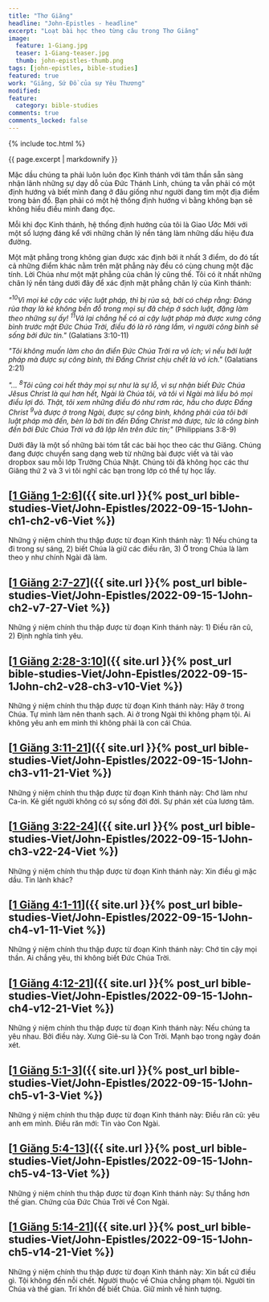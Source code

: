 ```yaml
---
title: "Thơ Giăng"
headline: "John-Epistles - headline"
excerpt: "Loạt bài học theo từng câu trong Thơ Giăng"
image: 
  feature: 1-Giang.jpg
  teaser: 1-Giang-teaser.jpg
  thumb: john-epistles-thumb.png
tags: [john-epistles, bible-studies]
featured: true
work: "Giăng, Sứ Đồ của sự Yêu Thương"
modified:
feature:
  category: bible-studies
comments: true
comments_locked: false
---
```


{% include toc.html %}

{{ page.excerpt | markdownify }}

Mặc dầu chúng ta phải luôn luôn đọc Kinh thánh với tâm thần sẵn sàng nhận lãnh những sự dạy dỗ của Đức Thánh Linh, chúng ta vẫn phải có một định hướng và biết mình đang ở đâu giống như người đang tìm một địa điểm trong bản đồ. Bạn phải có một hệ thống định hướng vì bằng không bạn sẽ không hiểu điều mình đang đọc.

Mỗi khi đọc Kinh thánh, hệ thống định hướng của tôi là Giao Ước Mới với một số lượng đáng kể với những chân lý nền tảng làm những dấu hiệu đưa đường.

Một mặt phẳng trong không gian được xác định bởi ít nhất 3 điểm, do đó tất cả những điểm khác nằm trên mặt phẳng này đều có cùng chung một đặc tính. Lời Chúa như một mặt phẳng của chân lý cũng thế. Tôi có ít nhất những chân lý nền tảng dưới đây để xác định mặt phẳng chân lý của Kinh thánh:

*"<sup>10</sup>Vì mọi kẻ cậy các việc luật pháp, thì bị rủa sả, bởi có chép rằng: Ðáng rủa thay là kẻ không bền đỗ trong mọi sự đã chép ở sách luật, đặng làm theo những sự ấy! <sup>11</sup>Vả lại chẳng hề có ai cậy luật pháp mà được xưng công bình trước mặt Ðức Chúa Trời, điều đó là rõ ràng lắm, vì người công bình sẽ sống bởi đức tin."* (Galatians 3:10-11)

*"Tôi không muốn làm cho ân điển Ðức Chúa Trời ra vô ích; vì nếu bởi luật pháp mà được sự công bình, thì Ðấng Christ chịu chết là vô ích."* (Galatians 2:21)

*"... <sup>8</sup>Tôi cũng coi hết thảy mọi sự như là sự lỗ, vì sự nhận biết Ðức Chúa Jêsus Christ là quí hơn hết, Ngài là Chúa tôi, và tôi vì Ngài mà liều bỏ mọi điều lợi đó. Thật, tôi xem những điều đó như rơm rác, hầu cho được Ðấng Christ <sup>9</sup>và được ở trong Ngài, được sự công bình, không phải của tôi bởi luật pháp mà đến, bèn là bởi tin đến Ðấng Christ mà được, tức là công bình đến bởi Ðức Chúa Trời và đã lập lên trên đức tin;"* (Philippians 3:8-9)

Dưới đây là một số những bài tóm tắt các bài học theo các thư Giăng. Chúng đang được chuyển sang dạng web từ những bài được viết và tải vào dropbox sau mỗi lớp Trường Chúa Nhật. Chúng tôi đã không học các thư Giăng thứ 2 và 3 vì tôi nghĩ các bạn trong lớp có thể tự học lấy.

##  [<u>1 Giăng 1-2:6</u>]({{ site.url }}{% post_url bible-studies-Viet/John-Epistles/2022-09-15-1John-ch1-ch2-v6-Viet %})

Những ý niệm chính thu thập được từ đoạn Kinh thánh này: 1) Nếu chúng ta đi trong sự sáng, 2) biết Chúa là giữ các điều răn, 3) Ở trong Chúa là làm theo y như chính Ngài đã làm.

##  [<u>1 Giăng 2:7-27</u>]({{ site.url }}{% post_url bible-studies-Viet/John-Epistles/2022-09-15-1John-ch2-v7-27-Viet %})

Những ý niệm chính thu thập được từ đoạn Kinh thánh này: 1) Điều răn cũ, 2) Định nghĩa tình yêu.

##  [<u>1 Giăng 2:28-3:10</u>]({{ site.url }}{% post_url bible-studies-Viet/John-Epistles/2022-09-15-1John-ch2-v28-ch3-v10-Viet %})

Những ý niệm chính thu thập được từ đoạn Kinh thánh này: Hãy ở trong Chúa. Tự mình làm nên thanh sạch. Ai ở trong Ngài thì không phạm tội. Ai không yêu anh em mình thì không phải là con cái Chúa.

##  [<u>1 Giăng 3:11-21</u>]({{ site.url }}{% post_url bible-studies-Viet/John-Epistles/2022-09-15-1John-ch3-v11-21-Viet %})

Những ý niệm chính thu thập được từ đoạn Kinh thánh này: Chớ làm như Ca-in. Kẻ giết người không có sự sống đời đời. Sự phán xét của lương tâm.

##  [<u>1 Giăng 3:22-24</u>]({{ site.url }}{% post_url bible-studies-Viet/John-Epistles/2022-09-15-1John-ch3-v22-24-Viet %})

Những ý niệm chính thu thập được từ đoạn Kinh thánh này: Xin điều gì mặc dầu. Tin lành khác?

##  [<u>1 Giăng 4:1-11</u>]({{ site.url }}{% post_url bible-studies-Viet/John-Epistles/2022-09-15-1John-ch4-v1-11-Viet %})

Những ý niệm chính thu thập được từ đoạn Kinh thánh này: Chớ tin cậy mọi thần. Ai chẳng yêu, thì không biết Ðức Chúa Trời.

##  [<u>1 Giăng 4:12-21</u>]({{ site.url }}{% post_url bible-studies-Viet/John-Epistles/2022-09-15-1John-ch4-v12-21-Viet %})

Những ý niệm chính thu thập được từ đoạn Kinh thánh này: Nếu chúng ta yêu nhau. Bởi điều này. Xưng Giê-su là Con Trời. Mạnh bạo trong ngày đoán xét.

##  [<u>1 Giăng 5:1-3</u>]({{ site.url }}{% post_url bible-studies-Viet/John-Epistles/2022-09-15-1John-ch5-v1-3-Viet %})

Những ý niệm chính thu thập được từ đoạn Kinh thánh này: Điều răn cũ: yêu anh em mình. Điều răn mới: Tin vào Con Ngài.

##  [<u>1 Giăng 5:4-13</u>]({{ site.url }}{% post_url bible-studies-Viet/John-Epistles/2022-09-15-1John-ch5-v4-13-Viet %})

Những ý niệm chính thu thập được từ đoạn Kinh thánh này: Sự thắng hơn thế gian. Chứng của Đức Chúa Trời về Con Ngài.

##  [<u>1 Giăng 5:14-21</u>]({{ site.url }}{% post_url bible-studies-Viet/John-Epistles/2022-09-15-1John-ch5-v14-21-Viet %})

Những ý niệm chính thu thập được từ đoạn Kinh thánh này: Xin bất cứ điều gì. Tội không đến nỗi chết. Người thuộc về Chúa chẳng phạm tội. Người tin Chúa và thế gian. Trí khôn để biết Chúa. Giữ mình về hình tượng.
